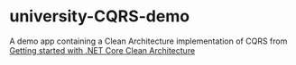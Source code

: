 # university-CQRS-demo

A demo app containing a Clean Architecture implementation of CQRS from
[Getting started with .NET Core Clean Architecture](https://www.udemy.com/course/getting-started-with-net-core-clean-architecture)
